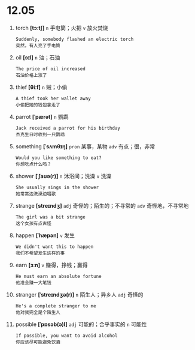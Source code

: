 # 12.05


1. torch **[tɔːtʃ]** `n` 手电筒；火把 `v` 放火焚烧
    ```
    Suddenly, somebody flashed an electric torch
    突然，有人亮了手电筒
    ```

2. oil **[ɔɪl]** `n` 油；石油
    ```
    The price of oil increased
    石油价格上涨了
    ```

3. thief **[θiːf]** `n` 贼；小偷
    ```
    A thief took her wallet away
    小偷把她的钱包拿走了
    ```

4. parrot **[ˈpærət]** `n` 鹦鹉
    ```
    Jack received a parrot for his birthday
    杰克生日时收到一只鹦鹉
    ```

5. something **[ˈsʌmθɪŋ]** `pron` 某事，某物 `adv` 有点；很，非常
    ```
    Would you like something to eat?
    你想吃点什么吗？
    ```

6. shower **[ˈʃaʊə(r)]** `n` 沐浴间；洗澡 `v` 洗澡
    ```
    She usually sings in the shower
    她常常边洗澡边唱歌
    ```

7. strange **[streɪndʒ]** `adj` 奇怪的；陌生的；不寻常的 `adv` 奇怪地，不寻常地
    ```
    The girl was a bit strange
    这个女孩有点古怪
    ```

8. happen **[ˈhæpən]** `v` 发生
    ```
    We didn't want this to happen
    我们不希望发生这样的事
    ```

9. earn **[ɜːn]** `v` 赚得，挣钱；赢得
    ```
    He must earn an absolute fortune
    他准会赚一大笔钱
    ```

10. stranger **[ˈstreɪndʒə(r)]** `n` 陌生人；异乡人 `adj` 奇怪的
    ```
    He's a complete stranger to me
    他对我完全是个陌生人
    ```

11. possible **[ˈpɒsəb(ə)l]** `adj` 可能的；合乎事实的 `n` 可能性
    ```
    If possible, you want to avoid alcohol
    你应该尽可能避免饮酒
    ```
